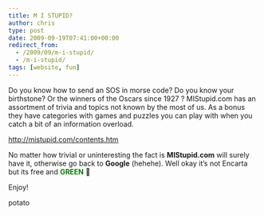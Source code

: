 ```yaml
---
title: M I STUPID?
author: chris
type: post
date: 2009-09-19T07:41:00+00:00
redirect_from:
  - /2009/09/m-i-stupid/
  - /m-i-stupid/
tags: [website, fun]
---
```


Do you know how to send an SOS in morse code? Do you know your birthstone? Or the winners of the Oscars since 1927 ? MIStupid.com has an assortment of trivia and topics not known by the most of us. As a bonus they have categories with games and puzzles you can play with when you catch a bit of an information overload.

<!--more-->

<div>
  <a href="http://mistupid.com/contents.htm" target="_blank">http://mistupid.com/contents.htm</a>
</div>

No matter how trivial or uninteresting the fact is **<span style="font-weight: bold;">MIStupid.com</span>** will surely have it, otherwise go back to **<span style="font-weight: bold;">Google</span>** (hehehe). Well okay it’s not Encarta but its free and **<span style="color: green;"><span style="color: green; font-weight: bold;">GREEN</span></span>** 🙂

Enjoy!

potato
